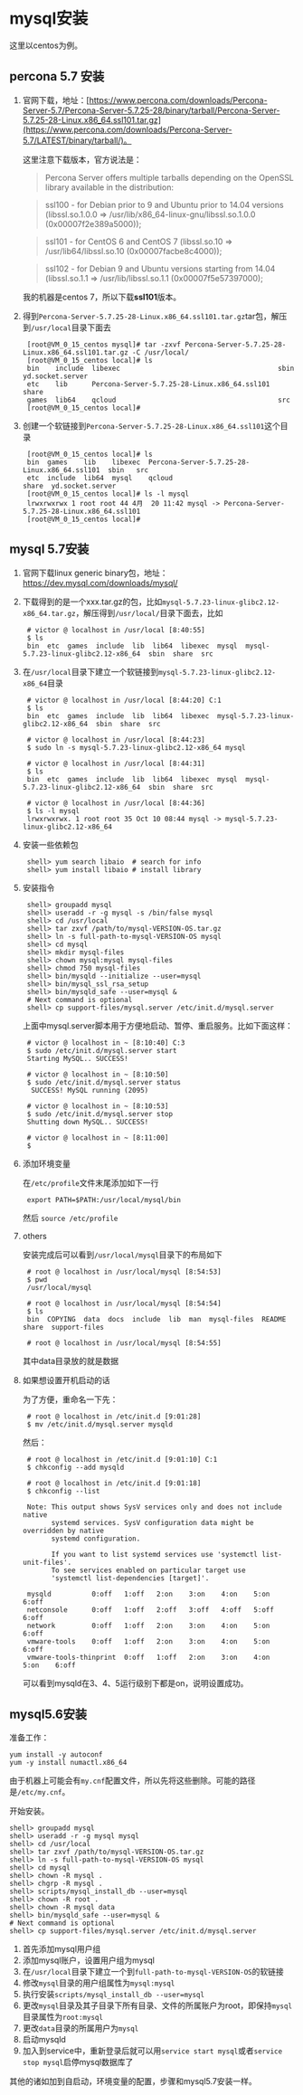 # mysql安装 #
这里以centos为例。

## percona 5.7 安装 ##

1. 官网下载，地址：[https://www.percona.com/downloads/Percona-Server-5.7/Percona-Server-5.7.25-28/binary/tarball/Percona-Server-5.7.25-28-Linux.x86_64.ssl101.tar.gz](https://www.percona.com/downloads/Percona-Server-5.7/LATEST/binary/tarball/)。
	
	这里注意下载版本，官方说法是：
	> Percona Server offers multiple tarballs depending on the OpenSSL library available in the distribution:
 
	> ssl100 - for Debian prior to 9 and Ubuntu prior to 14.04 versions (libssl.so.1.0.0 => /usr/lib/x86_64-linux-gnu/libssl.so.1.0.0 (0x00007f2e389a5000));
	
	> ssl101 - for CentOS 6 and CentOS 7 (libssl.so.10 => /usr/lib64/libssl.so.10 (0x00007facbe8c4000));
	
	> ssl102 - for Debian 9 and Ubuntu versions starting from 14.04 (libssl.so.1.1 => /usr/lib/libssl.so.1.1 (0x00007f5e57397000);
	
	我的机器是centos 7，所以下载**ssl101**版本。

2. 得到`Percona-Server-5.7.25-28-Linux.x86_64.ssl101.tar.gz`tar包，解压到`/usr/local`目录下面去

		[root@VM_0_15_centos mysql]# tar -zxvf Percona-Server-5.7.25-28-Linux.x86_64.ssl101.tar.gz -C /usr/local/
		[root@VM_0_15_centos local]# ls
		bin    include  libexec                                       sbin   yd.socket.server
		etc    lib      Percona-Server-5.7.25-28-Linux.x86_64.ssl101  share
		games  lib64    qcloud                                        src
		[root@VM_0_15_centos local]# 
3. 创建一个软链接到`Percona-Server-5.7.25-28-Linux.x86_64.ssl101`这个目录

		[root@VM_0_15_centos local]# ls
		bin  games    lib    libexec  Percona-Server-5.7.25-28-Linux.x86_64.ssl101  sbin   src
		etc  include  lib64  mysql    qcloud                                        share  yd.socket.server
		[root@VM_0_15_centos local]# ls -l mysql
		lrwxrwxrwx 1 root root 44 4月  20 11:42 mysql -> Percona-Server-5.7.25-28-Linux.x86_64.ssl101
		[root@VM_0_15_centos local]# 


## mysql 5.7安装 ##
1. 官网下载linux generic binary包，地址：https://dev.mysql.com/downloads/mysql/
2. 下载得到的是一个xxx.tar.gz的包，比如`mysql-5.7.23-linux-glibc2.12-x86_64.tar.gz`，解压得到`/usr/local/`目录下面去，比如

		# victor @ localhost in /usr/local [8:40:55] 
		$ ls
		bin  etc  games  include  lib  lib64  libexec  mysql  mysql-5.7.23-linux-glibc2.12-x86_64  sbin  share  src
3. 在`/usr/local`目录下建立一个软链接到`mysql-5.7.23-linux-glibc2.12-x86_64`目录

		# victor @ localhost in /usr/local [8:44:20] C:1
		$ ls
		bin  etc  games  include  lib  lib64  libexec  mysql-5.7.23-linux-glibc2.12-x86_64  sbin  share  src
		
		# victor @ localhost in /usr/local [8:44:23] 
		$ sudo ln -s mysql-5.7.23-linux-glibc2.12-x86_64 mysql
		
		# victor @ localhost in /usr/local [8:44:31] 
		$ ls  
		bin  etc  games  include  lib  lib64  libexec  mysql  mysql-5.7.23-linux-glibc2.12-x86_64  sbin  share  src
		
		# victor @ localhost in /usr/local [8:44:36] 
		$ ls -l mysql
		lrwxrwxrwx. 1 root root 35 Oct 10 08:44 mysql -> mysql-5.7.23-linux-glibc2.12-x86_64
4. 安装一些依赖包

		shell> yum search libaio  # search for info
		shell> yum install libaio # install library

5. 安装指令

		shell> groupadd mysql
		shell> useradd -r -g mysql -s /bin/false mysql
		shell> cd /usr/local
		shell> tar zxvf /path/to/mysql-VERSION-OS.tar.gz
		shell> ln -s full-path-to-mysql-VERSION-OS mysql
		shell> cd mysql
		shell> mkdir mysql-files
		shell> chown mysql:mysql mysql-files
		shell> chmod 750 mysql-files
		shell> bin/mysqld --initialize --user=mysql 
		shell> bin/mysql_ssl_rsa_setup              
		shell> bin/mysqld_safe --user=mysql &
		# Next command is optional
		shell> cp support-files/mysql.server /etc/init.d/mysql.server

	上面中mysql.server脚本用于方便地启动、暂停、重启服务。比如下面这样：

		# victor @ localhost in ~ [8:10:40] C:3
		$ sudo /etc/init.d/mysql.server start
		Starting MySQL.. SUCCESS! 
		
		# victor @ localhost in ~ [8:10:50] 
		$ sudo /etc/init.d/mysql.server status
		 SUCCESS! MySQL running (2095)
		
		# victor @ localhost in ~ [8:10:53] 
		$ sudo /etc/init.d/mysql.server stop  
		Shutting down MySQL.. SUCCESS! 
		
		# victor @ localhost in ~ [8:11:00] 
		$ 

6. 添加环境变量

	在`/etc/profile`文件末尾添加如下一行

		export PATH=$PATH:/usr/local/mysql/bin
	然后 `source /etc/profile`

7. others

	安装完成后可以看到`/usr/local/mysql`目录下的布局如下

		# root @ localhost in /usr/local/mysql [8:54:53] 
		$ pwd
		/usr/local/mysql
		
		# root @ localhost in /usr/local/mysql [8:54:54] 
		$ ls
		bin  COPYING  data  docs  include  lib  man  mysql-files  README  share  support-files
		
		# root @ localhost in /usr/local/mysql [8:54:55]

	其中data目录放的就是数据

8. 如果想设置开机启动的话

	为了方便，重命名一下先：

		# root @ localhost in /etc/init.d [9:01:28] 
		$ mv /etc/init.d/mysql.server mysqld

	然后：		

		# root @ localhost in /etc/init.d [9:01:10] C:1
		$ chkconfig --add mysqld          
		
		# root @ localhost in /etc/init.d [9:01:18] 
		$ chkconfig --list      
		
		Note: This output shows SysV services only and does not include native
		      systemd services. SysV configuration data might be overridden by native
		      systemd configuration.
		
		      If you want to list systemd services use 'systemctl list-unit-files'.
		      To see services enabled on particular target use
		      'systemctl list-dependencies [target]'.
		
		mysqld         	0:off	1:off	2:on	3:on	4:on	5:on	6:off
		netconsole     	0:off	1:off	2:off	3:off	4:off	5:off	6:off
		network        	0:off	1:off	2:on	3:on	4:on	5:on	6:off
		vmware-tools   	0:off	1:off	2:on	3:on	4:on	5:on	6:off
		vmware-tools-thinprint	0:off	1:off	2:on	3:on	4:on	5:on	6:off

	可以看到mysqld在3、4、5运行级别下都是on，说明设置成功。

## mysql5.6安装 ##

准备工作：

	yum install -y autoconf
	yum -y install numactl.x86_64

由于机器上可能会有`my.cnf`配置文件，所以先将这些删除。可能的路径是`/etc/my.cnf`。

开始安装。

	shell> groupadd mysql
	shell> useradd -r -g mysql mysql
	shell> cd /usr/local
	shell> tar zxvf /path/to/mysql-VERSION-OS.tar.gz
	shell> ln -s full-path-to-mysql-VERSION-OS mysql
	shell> cd mysql
	shell> chown -R mysql .
	shell> chgrp -R mysql .
	shell> scripts/mysql_install_db --user=mysql
	shell> chown -R root .
	shell> chown -R mysql data
	shell> bin/mysqld_safe --user=mysql &
	# Next command is optional
	shell> cp support-files/mysql.server /etc/init.d/mysql.server
	
1. 首先添加mysql用户组
2. 添加mysql账户，设置用户组为mysql
3. 在`/usr/local`目录下建立一个到`full-path-to-mysql-VERSION-OS`的软链接
4. 修改`mysql`目录的用户组属性为`mysql:mysql`
5. 执行安装`scripts/mysql_install_db --user=mysql`
6. 更改`mysql`目录及其子目录下所有目录、文件的所属账户为root，即保持`mysql`目录属性为`root:mysql`
7. 更改`data`目录的所属用户为`mysql`
8. 启动mysqld
9. 加入到service中，重新登录后就可以用`service start mysql`或者`service stop mysql`启停mysql数据库了

其他的诸如加到自启动，环境变量的配置，步骤和mysql5.7安装一样。